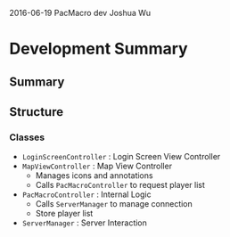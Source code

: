2016-06-19
PacMacro
dev
Joshua Wu

# Development Summary
## Summary
## Structure
### Classes
* `LoginScreenController` : Login Screen View Controller
* `MapViewController` : Map View Controller
  * Manages icons and annotations
  * Calls `PacMacroController` to request player list
* `PacMacroController` : Internal Logic
  * Calls `ServerManager` to manage connection
  * Store player list
* `ServerManager` : Server Interaction
